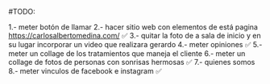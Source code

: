 #TODO:

1.- meter botón de llamar 
2.- hacer sitio web con elementos de está pagina https://carlosalbertomedina.com/ ✅
3.- quitar la foto de a sala de inicio y en su lugar incorporar un video que realizara gerardo
4.- meter opiniones ✅
5.- meter un collage de los tratamientos que maneja el cliente
6.- meter un collage de fotos de personas con sonrisas hermosas ✅
7.- quienes somos 
8.- meter vinculos de facebook e instagram ✅